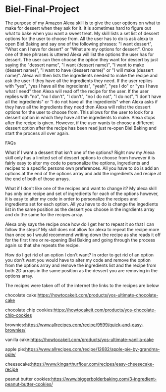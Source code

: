 # Biel-Final-Project

The purpose of my Amazon Alexa skill is to give the user options on what to make for dessert when they ask for it. It is sometimes hard to figure out what to bake when you want a sweet treat. My skill lists a set list of dessert options for the user to choose from. All the user has to do is ask alexa to open Biel Baking and say one of the following phrases: "I want dessert", "What can I have for desert" or "What are my options for dessert". Once one of these phrases is uttered Alexa will list the options the user has for dessert. The user can then choose the option they want for dessert by just saying the "dessert name", "I want (dessert name)", "I want to make (dessert name)", "I want to have (dessert name)" or "I will make (dessert name)". Alexa will then lists the ingredients needed to make the recipe and ask the user if they have all the ingredients they need. If the user replies with "yes", "yes I have all the ingredients", "yeah", "yes I do" or "yes I have what I need" then Alexa will read off the recipe for the user. If the user replies with "no", "no I don't", "I don't", "no I do not", "I do not", "I don't have all the ingredients" or "I do not have all the ingredients" when Alexa asks if they have all the ingredients they need then Alexa will relist the dessert options for the user to choose from. This allows for the user to look for a dessert option in which they have all the ingredients to make. Alexa stops after the recipe is given. However, if the user wants to choose a different dessert option after the recipe has been read just re-open Biel Baking and start the process all over again. 

FAQs

What if I want a dessert that isn't one of the options?
Right now my Alexa skill only has a limited set of dessert options to choose from however it is fairly easy to alter my code to personalize the options, ingredients and recipes to a specific persons own preferences. All you have to do is add an options at the end of the options array and add the ingredients and recipe at the end of both of those arrays. 

What if I don't like one of the recipes and want to change it?
My alexa skill has only one recipe and set of ingredients for each of the options however, it is easy to alter my code in order to personalize the recipes and ingredients set for each option. All you have to do is change the ingedients list in the same position as the dessert you choose in the ingrdients array and do the same for the recipes array.

Alexa only says the recipe once how do I get her to repeat it so that I can follow the steps?
My skill does not allow for alexa to repeat the recipe more than once so I would recommend writing down the recipe as she reads it off for the first time or re-opening Biel Baking and going through the process again so that she repeats the recipe. 

How do I get rid of an option I don't want?
In order to get rid of an option you don't want you would have to alter my code and remove the option from the options array and remove the ingredients list and the recipe from both 2D arrays in the same position as the dessert you are removing in the options array.

The recipes were taken off of the internet the links to the recipes are below

chocolate cake:https://howtocakeit.com/products/yos-ultimate-chocolate-cake

chocolate chip cookies:https://howtocakeit.com/products/yos-chocolate-chip-cookies

brownies:https://www.allrecipes.com/recipe/9599/quick-and-easy-brownies/

vanilla cake:https://howtocakeit.com/products/yos-ultimate-vanilla-cake

apple pie:https://www.allrecipes.com/recipe/12682/apple-pie-by-grandma-ople/

cheesecake:https://www.kingarthurflour.com/recipes/easy-cheesecake-recipe

peanut butter cookies:https://www.biggerbolderbaking.com/3-ingredient-peanut-butter-cookies/
